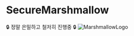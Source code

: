 # SecureMarshmallow
🔒 정말 은밀하고 철저히 진행중 🔒
![MarshmallowLogo](https://user-images.githubusercontent.com/102890390/211129595-42830602-06f6-4869-94ce-fbf1de73562e.png)
